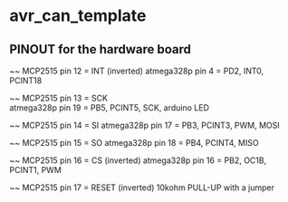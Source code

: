 # avr_can_template

PINOUT for the hardware board
---

~~
MCP2515 pin 12 =  INT (inverted)
atmega328p pin 4 = PD2, INT0, PCINT18

~~
MCP2515 pin 13 = SCK  
atmega328p pin 19 = PB5, PCINT5, SCK, arduino LED

~~
MCP2515 pin 14 = SI 
atmega328p pin 17 = PB3, PCINT3, PWM, MOSI

~~
MCP2515 pin 15 = SO 
atmega328p pin 18 = PB4, PCINT4, MISO

~~
MCP2515 pin 16 =  CS (inverted)
atmega328p pin 16 = PB2, OC1B, PCINT1, PWM

~~
MCP2515 pin 17 = RESET (inverted)
10kohm PULL-UP with a jumper

